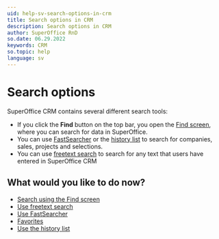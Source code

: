 ```yaml
---
uid: help-sv-search-options-in-crm
title: Search options in CRM
description: Search options in CRM
author: SuperOffice RnD
so.date: 06.29.2022
keywords: CRM
so.topic: help
language: sv
---
```


# Search options

SuperOffice CRM contains several different search tools:

* If you click the **Find** button on the top bar, you open the [Find screen][1], where you can search for data in SuperOffice.
* You can use [FastSearcher][3] or the [history list][5] to search for companies, sales, projects and selections.
* You can use [freetext search][2] to search for any text that users have entered in SuperOffice CRM

## What would you like to do now?

* [Search using the Find screen][1]
* [Use freetext search][2]
* [Use FastSearcher][3]
* [Favorites][4]
* [Use the history list][5]

<!-- Referenced links -->
[1]: find-dialog.md
[2]: freetext-search.md
[3]: using-fastsearcher.md
[4]: ../../learn/getting-started/fav.md
[5]: using-history-list.md

<!-- Referenced images -->

